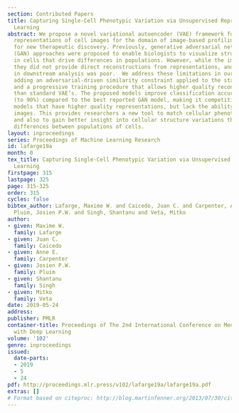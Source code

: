 ```yaml
---
section: Contributed Papers
title: Capturing Single-Cell Phenotypic Variation via Unsupervised Representation
  Learning
abstract: We propose a novel variational autoencoder (VAE) framework for learning
  representations of cell images for the domain of image-based profiling, important
  for new therapeutic discovery. Previously, generative adversarial network-based
  (GAN) approaches were proposed to enable biologists to visualize structural variations
  in cells that drive differences in populations. However, while the images were realistic,
  they did not provide direct reconstructions from representations, and their performance
  in downstream analysis was poor.  We address these limitations in our approach by
  adding an adversarial-driven similarity constraint applied to the standard VAE framework,
  and a progressive training procedure that allows higher quality reconstructions
  than standard VAE’s. The proposed models improve classification accuracy by 22%
  (to 90%) compared to the best reported GAN model, making it competitive with other
  models that have higher quality representations, but lack the ability to synthesize
  images. This provides researchers a new tool to match cellular phenotypes effectively,
  and also to gain better insight into cellular structure variations that are driving
  differences between populations of cells.
layout: inproceedings
series: Proceedings of Machine Learning Research
id: lafarge19a
month: 0
tex_title: Capturing Single-Cell Phenotypic Variation via Unsupervised Representation
  Learning
firstpage: 315
lastpage: 325
page: 315-325
order: 315
cycles: false
bibtex_author: Lafarge, Maxime W. and Caicedo, Juan C. and Carpenter, Anne E. and
  Pluim, Josien P.W. and Singh, Shantanu and Veta, Mitko
author:
- given: Maxime W.
  family: Lafarge
- given: Juan C.
  family: Caicedo
- given: Anne E.
  family: Carpenter
- given: Josien P.W.
  family: Pluim
- given: Shantanu
  family: Singh
- given: Mitko
  family: Veta
date: 2019-05-24
address: 
publisher: PMLR
container-title: Proceedings of The 2nd International Conference on Medical Imaging
  with Deep Learning
volume: '102'
genre: inproceedings
issued:
  date-parts:
  - 2019
  - 5
  - 24
pdf: http://proceedings.mlr.press/v102/lafarge19a/lafarge19a.pdf
extras: []
# Format based on citeproc: http://blog.martinfenner.org/2013/07/30/citeproc-yaml-for-bibliographies/
---
```

